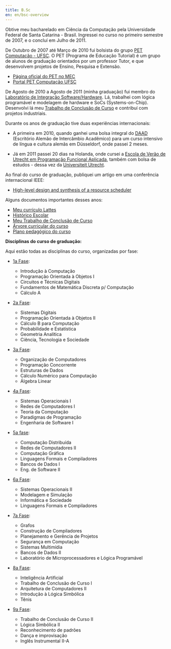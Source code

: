 ```yaml
---
title: B.Sc
en: en/bsc-overview
---
```


Obtive meu bacharelado em Ciência da Computação pela Universidade Federal de Santa Catarina - Brasil.
Ingressei no curso no primeiro semestre de 2007, e o concluí em Julho de 2011.

De Outubro de 2007 até Março de 2010 fui bolsista do grupo [PET Computação - UFSC](http://pet.inf.ufsc.br).
O PET (Programa de Educação Tutorial) é um grupo de alunos de graduação orientados por um professor Tutor,
e que desenvolvem projetos de Ensino, Pesquisa e Extensão.

  * [Página oficial do PET no MEC](http://portal.mec.gov.br/pet)
  * [Portal PET Computação UFSC](http://pet.inf.ufsc.br/sobre)

De Agosto de 2010 a Agosto de 2011 (minha graduação) fui membro do [Laboratório de Integração Software/Hardware](http://www.lisha.ufsc.br).
Lá, trabalhei com lógica programável e modelagem de hardware e SoCs (Systems-on-Chip).
Desenvolvi lá meu [Trabalho de Conclusão de Curso](/pt/blog/ac/tcc) e contribuí com projetos industriais.


Durante os anos de graduação tive duas experiências internacionais:

  * A primeira em 2010, quando ganhei uma bolsa integral do [DAAD](http://www.daad.de/en/index.html)
    (Escritório Alemão de Intercâmbio Acadêmico) para um curso intensivo de língua e cultura alemãs em Düsseldorf, onde passei 2 meses.

  * Já em 2011 passei 20 dias na Holanda, onde cursei a
    [Escola de Verão de Utrecht em Programação Funcional Aplicada](http://www.cs.uu.nl/wiki/bin/view/USCS2011/WebHome),
    também com bolsa de estudos - dessa vez da [Universiteit Utrecht](http://www.uu.nl/EN/Pages/default.aspx).

Ao final do curso de graduação, publiquei um artigo em uma conferência internacional IEEE:

  * [High-level design and synthesis of a resource scheduler](http://dx.doi.org/10.1109/ICECS.2011.6122379)

Alguns documentos importantes desses anos:

  * [Meu currículo Lattes](http://buscatextual.cnpq.br/buscatextual/visualizacv.do?id=K4205460Y4)
  * [Histórico Escolar](http://archive.alvb.in/bsc/disciplinas/historico-graduacao.pdf)
  * [Meu Trabalho de Conclusão de Curso](http://archive.alvb.in/bsc/TCC/projeto2_final.pdf)
  * [Árvore curricular do curso](/files/other/2009-03_arvore_curricular.pdf)
  * [Plano pedagógico do curso](/files/other/2009-03_plano_pedagogico_cco-2007.pdf)


**Disciplinas do curso de graduação:**

Aqui estão todas as disciplinas do curso, organizadas por fase:

  * [1a Fase](/pt/bsc/cs1.html):
      + Introdução à Computação
      + Programação Orientada à Objetos I
      + Circuitos e Técnicas Digitais
      + Fundamentos de Matemática Discreta p/ Computação
      + Cálculo A

  * [2a Fase](/pt/bsc/cs2.html):
      + Sistemas Digitais
      + Programação Orientada à Objetos II
      + Cálculo B para Computação
      + Probabilidade e Estatística
      + Geometria Analítica
      + Ciência, Tecnologia e Sociedade

  * [3a Fase](/pt/bsc/cs3.html):
      + Organização de Computadores
      + Programação Concorrente
      + Estruturas de Dados
      + Cálculo Numérico para Computação
      + Álgebra Linear

  * [4a Fase](/pt/bsc/cs4.html):
      + Sistemas Operacionais I
      + Redes de Computadores I
      + Teoria da Computação
      + Paradigmas de Programação
      + Engenharia de Software I

  * [5a fase](/pt/bsc/cs5.html):
      + Computação Distribuída
      + Redes de Computadores II
      + Computação Gráfica
      + Linguagens Formais e Compiladores
      + Bancos de Dados I
      + Eng. de Software II

  * [6a Fase](/pt/bsc/cs6.html):
      + Sistemas Operacionais II
      + Modelagem e Simulação
      + Informática e Sociedade
      + Linguagens Formais e Compiladores

  * [7a Fase](/pt/bsc/cs7.html):
      + Grafos
      + Construção de Compiladores
      + Planejamento e Gerência de Projetos
      + Segurança em Computação
      + Sistemas Multimídia
      + Bancos de Dados II
      + Laboratório de Microprocessadores e Lógica Programável

  * [8a Fase](/pt/bsc/cs8.html):
      + Inteligência Artificial
      + Trabalho de Conclusão de Curso I
      + Arquitetura de Computadores II
      + Introdução à Lógica Simbólica
      + Tênis

  * [9a Fase](/pt/bsc/cs9.html):
      + Trabalho de Conclusão de Curso II
      + Lógica Simbólica II
      + Reconhecimento de padrões
      + Dança e improvisação
      + Inglês Instrumental II-A

